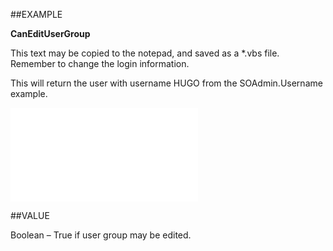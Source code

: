 
##EXAMPLE

**CanEditUserGroup**

This text may be copied to the notepad, and saved as a *.vbs file. Remember to change the login information.



This will return the user with username HUGO from the SOAdmin.Username example.

![](..\..\Examples\vbs\SOUser.CanEditUserGroup.vbs.txt)


##VALUE

Boolean – True if user group may be edited.

